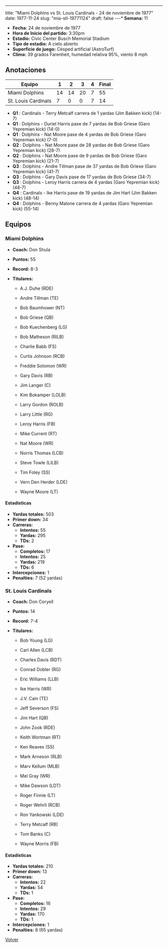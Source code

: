 ---
title: "Miami Dolphins vs St. Louis Cardinals - 24 de noviembre de 1977"
date: 1977-11-24
slug: "mia-stl-19771124"
draft: false
---* **Semana:** 11
* **Fecha:** 24 de noviembre de 1977
* **Hora de Inicio del partido:** 3:30pm
* **Estadio:** Civic Center Busch Memorial Stadium
* **Tipo de estadio:** A cielo abierto
* **Superficie de juego:** Césped artificial (AstroTurf)
* **Clima:** 39 grados Farenheit, humedad relativa 95%, viento 8 mph




## Anotaciones
| Equipo | 1 | 2 | 3 | 4 | Final |
|--------|---|---|---|---|-------|
| Miami Dolphins  | 14 | 14 | 20 | 7  | 55 |
| St. Louis Cardinals  | 7 | 0 | 0 | 7  | 14 |
* **Q1** : Cardinals - Terry Metcalf carrera de 1 yardas (Jim Bakken kick) (14-7)
* **Q1** : Dolphins - Duriel Harris pase de 7 yardas de Bob Griese (Garo Yepremian kick) (14-0)
* **Q1** : Dolphins - Nat Moore pase de 4 yardas de Bob Griese (Garo Yepremian kick) (7-0)
* **Q2** : Dolphins - Nat Moore pase de 28 yardas de Bob Griese (Garo Yepremian kick) (28-7)
* **Q2** : Dolphins - Nat Moore pase de 9 yardas de Bob Griese (Garo Yepremian kick) (21-7)
* **Q3** : Dolphins - Andre Tillman pase de 37 yardas de Bob Griese (Garo Yepremian kick) (41-7)
* **Q3** : Dolphins - Gary Davis pase de 17 yardas de Bob Griese (34-7)
* **Q3** : Dolphins - Leroy Harris carrera de 4 yardas (Garo Yepremian kick) (48-7)
* **Q4** : Cardinals - Ike Harris pase de 19 yardas de Jim Hart (Jim Bakken kick) (48-14)
* **Q4** : Dolphins - Benny Malone carrera de 4 yardas (Garo Yepremian kick) (55-14)


## Equipos


### Miami Dolphins
* **Coach:** Don Shula
* **Puntos:** 55
* **Record:** 8-3
* **Titulares:** 

  * A.J. Duhe (RDE) 

  * Andre Tillman (TE) 

  * Bob Baumhower (NT) 

  * Bob Griese (QB) 

  * Bob Kuechenberg (LG) 

  * Bob Matheson (RILB) 

  * Charlie Babb (FS) 

  * Curtis Johnson (RCB) 

  * Freddie Solomon (WR) 

  * Gary Davis (RB) 

  * Jim Langer (C) 

  * Kim Bokamper (LOLB) 

  * Larry Gordon (ROLB) 

  * Larry Little (RG) 

  * Leroy Harris (FB) 

  * Mike Current (RT) 

  * Nat Moore (WR) 

  * Norris Thomas (LCB) 

  * Steve Towle (LILB) 

  * Tim Foley (SS) 

  * Vern Den Herder (LDE) 

  * Wayne Moore (LT) 

#### Estadísticas
* **Yardas totales:** 503
* **Primer down:** 34
* **Carreras:**
  * **Intentos:** 55
  * **Yardas:** 295
  * **TDs:** 2
* **Pase:**
  * **Completos:** 17
  * **Intentos:** 25
  * **Yardas:** 219
  * **TDs:** 6
* **Intercepciones:** 1
* **Penalties:** 7 (52 yardas)

### St. Louis Cardinals
* **Coach:** Don Coryell
* **Puntos:** 14
* **Record:** 7-4
* **Titulares:** 

  * Bob Young (LG) 

  * Carl Allen (LCB) 

  * Charles Davis (RDT) 

  * Conrad Dobler (RG) 

  * Eric Williams (LLB) 

  * Ike Harris (WR) 

  * J.V. Cain (TE) 

  * Jeff Severson (FS) 

  * Jim Hart (QB) 

  * John Zook (RDE) 

  * Keith Wortman (RT) 

  * Ken Reaves (SS) 

  * Mark Arneson (RLB) 

  * Marv Kellum (MLB) 

  * Mel Gray (WR) 

  * Mike Dawson (LDT) 

  * Roger Finnie (LT) 

  * Roger Wehrli (RCB) 

  * Ron Yankowski (LDE) 

  * Terry Metcalf (RB) 

  * Tom Banks (C) 

  * Wayne Morris (FB) 

#### Estadísticas
* **Yardas totales:** 210
* **Primer down:** 13
* **Carreras:**
  * **Intentos:** 22
  * **Yardas:** 54
  * **TDs:** 1
* **Pase:**
  * **Completos:** 16
  * **Intentos:** 29
  * **Yardas:** 170
  * **TDs:** 1
* **Intercepciones:** 1
* **Penalties:** 8 (65 yardas)


[Volver](/historia/1977)
